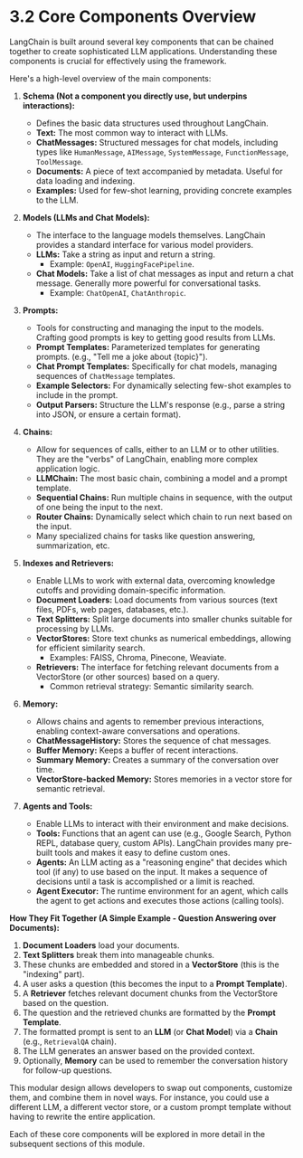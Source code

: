 # 3.2 Core Components Overview

LangChain is built around several key components that can be chained together to create sophisticated LLM applications. Understanding these components is crucial for effectively using the framework.

Here's a high-level overview of the main components:

1.  **Schema (Not a component you directly use, but underpins interactions):**
    *   Defines the basic data structures used throughout LangChain.
    *   **Text:** The most common way to interact with LLMs.
    *   **ChatMessages:** Structured messages for chat models, including types like `HumanMessage`, `AIMessage`, `SystemMessage`, `FunctionMessage`, `ToolMessage`.
    *   **Documents:** A piece of text accompanied by metadata. Useful for data loading and indexing.
    *   **Examples:** Used for few-shot learning, providing concrete examples to the LLM.

2.  **Models (LLMs and Chat Models):**
    *   The interface to the language models themselves. LangChain provides a standard interface for various model providers.
    *   **LLMs:** Take a string as input and return a string.
        *   Example: `OpenAI`, `HuggingFacePipeline`.
    *   **Chat Models:** Take a list of chat messages as input and return a chat message. Generally more powerful for conversational tasks.
        *   Example: `ChatOpenAI`, `ChatAnthropic`.

3.  **Prompts:**
    *   Tools for constructing and managing the input to the models. Crafting good prompts is key to getting good results from LLMs.
    *   **Prompt Templates:** Parameterized templates for generating prompts. (e.g., "Tell me a joke about {topic}").
    *   **Chat Prompt Templates:** Specifically for chat models, managing sequences of `ChatMessage` templates.
    *   **Example Selectors:** For dynamically selecting few-shot examples to include in the prompt.
    *   **Output Parsers:** Structure the LLM's response (e.g., parse a string into JSON, or ensure a certain format).

4.  **Chains:**
    *   Allow for sequences of calls, either to an LLM or to other utilities. They are the "verbs" of LangChain, enabling more complex application logic.
    *   **LLMChain:** The most basic chain, combining a model and a prompt template.
    *   **Sequential Chains:** Run multiple chains in sequence, with the output of one being the input to the next.
    *   **Router Chains:** Dynamically select which chain to run next based on the input.
    *   Many specialized chains for tasks like question answering, summarization, etc.

5.  **Indexes and Retrievers:**
    *   Enable LLMs to work with external data, overcoming knowledge cutoffs and providing domain-specific information.
    *   **Document Loaders:** Load documents from various sources (text files, PDFs, web pages, databases, etc.).
    *   **Text Splitters:** Split large documents into smaller chunks suitable for processing by LLMs.
    *   **VectorStores:** Store text chunks as numerical embeddings, allowing for efficient similarity search.
        *   Examples: FAISS, Chroma, Pinecone, Weaviate.
    *   **Retrievers:** The interface for fetching relevant documents from a VectorStore (or other sources) based on a query.
        *   Common retrieval strategy: Semantic similarity search.

6.  **Memory:**
    *   Allows chains and agents to remember previous interactions, enabling context-aware conversations and operations.
    *   **ChatMessageHistory:** Stores the sequence of chat messages.
    *   **Buffer Memory:** Keeps a buffer of recent interactions.
    *   **Summary Memory:** Creates a summary of the conversation over time.
    *   **VectorStore-backed Memory:** Stores memories in a vector store for semantic retrieval.

7.  **Agents and Tools:**
    *   Enable LLMs to interact with their environment and make decisions.
    *   **Tools:** Functions that an agent can use (e.g., Google Search, Python REPL, database query, custom APIs). LangChain provides many pre-built tools and makes it easy to define custom ones.
    *   **Agents:** An LLM acting as a "reasoning engine" that decides which tool (if any) to use based on the input. It makes a sequence of decisions until a task is accomplished or a limit is reached.
    *   **Agent Executor:** The runtime environment for an agent, which calls the agent to get actions and executes those actions (calling tools).

**How They Fit Together (A Simple Example - Question Answering over Documents):**

1.  **Document Loaders** load your documents.
2.  **Text Splitters** break them into manageable chunks.
3.  These chunks are embedded and stored in a **VectorStore** (this is the "indexing" part).
4.  A user asks a question (this becomes the input to a **Prompt Template**).
5.  A **Retriever** fetches relevant document chunks from the VectorStore based on the question.
6.  The question and the retrieved chunks are formatted by the **Prompt Template**.
7.  The formatted prompt is sent to an **LLM** (or **Chat Model**) via a **Chain** (e.g., `RetrievalQA` chain).
8.  The LLM generates an answer based on the provided context.
9.  Optionally, **Memory** can be used to remember the conversation history for follow-up questions.

This modular design allows developers to swap out components, customize them, and combine them in novel ways. For instance, you could use a different LLM, a different vector store, or a custom prompt template without having to rewrite the entire application.

Each of these core components will be explored in more detail in the subsequent sections of this module.
